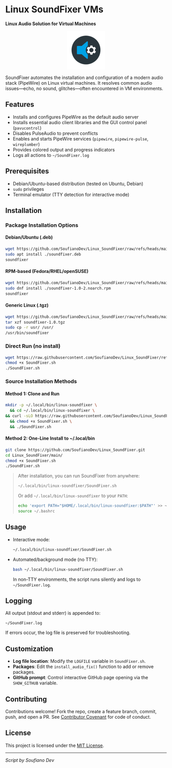 # Linux SoundFixer VMs

**Linux Audio Solution for Virtual Machines**

<p align="center">
  <img src="resources\ic_SoundFixer.png" alt="SoundFixer Tool Icon" width="120" />
</p>

SoundFixer automates the installation and configuration of a modern audio stack (PipeWire) on Linux virtual machines. It resolves common audio issues—echo, no sound, glitches—often encountered in VM environments.

## Features

* Installs and configures PipeWire as the default audio server
* Installs essential audio client libraries and the GUI control panel (`pavucontrol`)
* Disables PulseAudio to prevent conflicts
* Enables and starts PipeWire services (`pipewire`, `pipewire-pulse`, `wireplumber`)
* Provides colored output and progress indicators
* Logs all actions to `~/SoundFixer.log`

## Prerequisites

* Debian/Ubuntu-based distribution (tested on Ubuntu, Debian)
* `sudo` privileges
* Terminal emulator (TTY detection for interactive mode)

## Installation

### Package Installation Options

#### Debian/Ubuntu (.deb)
```bash
wget https://github.com/SoufianoDev/Linux_SoundFixer/raw/refs/heads/main/releases/soundfixer.deb
sudo apt install ./soundfixer.deb
soundfixer
```

#### RPM-based (Fedora/RHEL/openSUSE)
```bash
wget https://github.com/SoufianoDev/Linux_SoundFixer/raw/refs/heads/main/releases/soundfixer-1.0-2.noarch.rpm
sudo dnf install ./soundfixer-1.0-2.noarch.rpm
soundfixer
```

#### Generic Linux (.tgz)
```bash
wget https://github.com/SoufianoDev/Linux_SoundFixer/raw/refs/heads/main/releases/soundfixer-1.0.tgz
tar xzf soundfixer-1.0.tgz
sudo cp -r usr/ /usr/
/usr/bin/soundfixer
```

### Direct Run (no install)
```bash
wget https://raw.githubusercontent.com/SoufianoDev/Linux_SoundFixer/refs/heads/main/main/SoundFixer.sh
chmod +x SoundFixer.sh
./SoundFixer.sh
```

### Source Installation Methods

#### Method 1: Clone and Run
```bash
mkdir -p ~/.local/bin/linux-soundfixer \
  && cd ~/.local/bin/linux-soundfixer \
&& curl -sLO https://raw.githubusercontent.com/SoufianoDev/Linux_SoundFixer/refs/heads/main/main/SoundFixer.sh \
  && chmod +x SoundFixer.sh \
  && ./SoundFixer.sh
```

#### Method 2: One-Line Install to ~/.local/bin
```bash
git clone https://github.com/SoufianoDev/Linux_SoundFixer.git
cd Linux_SoundFixer/main/
chmod +x SoundFixer.sh
./SoundFixer.sh
```

> After installation, you can run SoundFixer from anywhere:
> 
> ```bash
> ~/.local/bin/linux-soundfixer/SoundFixer.sh
> ```
> 
> Or add `~/.local/bin/linux-soundfixer` to your `PATH`:
> 
> ```bash
> echo 'export PATH="$HOME/.local/bin/linux-soundfixer:$PATH"' >> ~/.bashrc
> source ~/.bashrc
> ```

## Usage

* Interactive mode:

  ```bash
  ~/.local/bin/linux-soundfixer/SoundFixer.sh
  ```

* Automated/background mode (no TTY):

  ```bash
  bash ~/.local/bin/linux-soundfixer/SoundFixer.sh
  ```

  In non-TTY environments, the script runs silently and logs to `~/SoundFixer.log`.

## Logging

All output (stdout and stderr) is appended to:

```
~/SoundFixer.log
```

If errors occur, the log file is preserved for troubleshooting.

## Customization

* **Log file location**: Modify the `LOGFILE` variable in `SoundFixer.sh`.
* **Packages**: Edit the `install_audio_fix()` function to add or remove packages.
* **GitHub prompt**: Control interactive GitHub page opening via the `SHOW_GITHUB` variable.

## Contributing

Contributions welcome! Fork the repo, create a feature branch, commit, push, and open a PR. See [Contributor Covenant](https://www.contributor-covenant.org/) for code of conduct.

## License

This project is licensed under the [MIT License](https://github.com/SoufianoDev/Linux_SoundFixer/blob/main/LICENCE).

---

*Script by Soufiano Dev*
